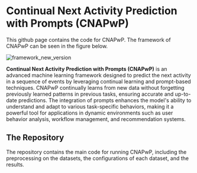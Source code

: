 # Continual Next Activity Prediction with Prompts (CNAPwP)

This github page contains the code for CNAPwP. The framework of CNAPwP can be seen in the figure below.

![framework_new_version](https://github.com/user-attachments/assets/c4c99a54-85f3-4ade-a11e-b04d2b5a5fc9)

**Continual Next Activity Prediction with Prompts (CNAPwP)** is an advanced machine learning framework designed to predict the next activity in a sequence of events by leveraging continual learning and prompt-based techniques. CNAPwP continually learns from new data without forgetting previously learned patterns in previous tasks, ensuring accurate and up-to-date predictions. The integration of prompts enhances the model's ability to understand and adapt to various task-specific behaviors, making it a powerful tool for applications in dynamic environments such as user behavior analysis, workflow management, and recommendation systems. 

## The Repository
The repository contains the main code for running CNAPwP, including the preprocessing on the datasets, the configurations of each dataset, and the results. 
